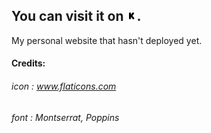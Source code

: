 ## You can visit it on ![Zeus-s](logo.png). 

My personal website that hasn't deployed yet. 

#### Credits:
###### icon : www.flaticons.com
###### font : Montserrat, Poppins
